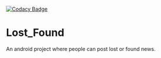 [![Codacy Badge](https://api.codacy.com/project/badge/Grade/37a058be3a4d487cb93a6f0e7adf0e4d)](https://www.codacy.com/app/sazal-ns/Lost_Found?utm_source=github.com&amp;utm_medium=referral&amp;utm_content=sazal-ns/Lost_Found&amp;utm_campaign=Badge_Grade)
# Lost_Found
An android project where people can post lost or found news. 
